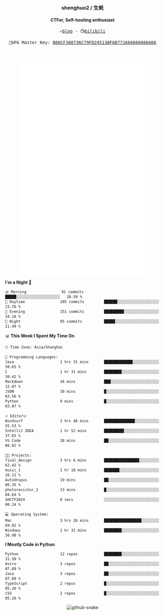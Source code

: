 <h3 align="center"> shenghuo2 / 生蚝 </h3>
<h4 align="center" >CTFer, Self-hosting enthusiast</h3>


<p align="center">
  <samp>
    ✍️<a href="https://blog.shenghuo2.top/">blog</a> -
    📺<a href="https://space.bilibili.com/85894935">bilibili</a>
  </samp>
</p>
<p align="center">
  <samp>
     🔐GPG Master Key: <a align="center" href="https://github.com/shenghuo2.gpg">B66CF308736C79FD245138F68771666666666666</a>
  </samp>
</p>
<br>
<p align="center">
  <a href="https://github.com/shenghuo2">
    <img width="400" align="top" src="https://github.com/shenghuo2/shenghuo2/blob/main/metrics.left.svg" />
  </a>
  <a href="https://github.com/shenghuo2">
    <img width="400" align="top" src="https://github.com/shenghuo2/shenghuo2/blob/main/metrics.right.svg" />
  </a>
</p>


<!--START_SECTION:waka-->
**I'm a Night 🦉** 

```text
🌞 Morning                91 commits          █████░░░░░░░░░░░░░░░░░░░░   20.59 % 
🌆 Daytime                105 commits         ██████░░░░░░░░░░░░░░░░░░░   23.76 % 
🌃 Evening                151 commits         █████████░░░░░░░░░░░░░░░░   34.16 % 
🌙 Night                  95 commits          █████░░░░░░░░░░░░░░░░░░░░   21.49 % 
```


📊 **This Week I Spent My Time On** 

```text
🕑︎ Time Zone: Asia/Shanghai

💬 Programming Languages: 
Java                     2 hrs 31 mins       █████████████░░░░░░░░░░░░   50.65 % 
C                        1 hr 31 mins        ████████░░░░░░░░░░░░░░░░░   30.42 % 
Markdown                 36 mins             ███░░░░░░░░░░░░░░░░░░░░░░   12.07 % 
JSON                     10 mins             █░░░░░░░░░░░░░░░░░░░░░░░░   03.56 % 
Python                   9 mins              █░░░░░░░░░░░░░░░░░░░░░░░░   03.07 % 

🔥 Editors: 
Windsurf                 2 hrs 46 mins       ██████████████░░░░░░░░░░░   55.53 % 
IntelliJ IDEA            1 hr 52 mins        █████████░░░░░░░░░░░░░░░░   37.65 % 
VS Code                  20 mins             ██░░░░░░░░░░░░░░░░░░░░░░░   06.82 % 

🐱‍💻 Projects: 
final_design             3 hrs 6 mins        ████████████████░░░░░░░░░   62.42 % 
music_1                  1 hr 18 mins        ███████░░░░░░░░░░░░░░░░░░   26.12 % 
AutoUnipus               19 mins             ██░░░░░░░░░░░░░░░░░░░░░░░   06.35 % 
photoresistor_2          13 mins             █░░░░░░░░░░░░░░░░░░░░░░░░   04.64 % 
SHCTF2024                0 secs              ░░░░░░░░░░░░░░░░░░░░░░░░░   00.24 % 

💻 Operating System: 
Mac                      3 hrs 26 mins       █████████████████░░░░░░░░   69.02 % 
Windows                  1 hr 32 mins        ████████░░░░░░░░░░░░░░░░░   30.98 % 
```

**I Mostly Code in Python** 

```text
Python                   12 repos            ████████░░░░░░░░░░░░░░░░░   31.58 % 
Astro                    3 repos             ██░░░░░░░░░░░░░░░░░░░░░░░   07.89 % 
Java                     3 repos             ██░░░░░░░░░░░░░░░░░░░░░░░   07.89 % 
TypeScript               2 repos             █░░░░░░░░░░░░░░░░░░░░░░░░   05.26 % 
CSS                      2 repos             █░░░░░░░░░░░░░░░░░░░░░░░░   05.26 % 
```




<!--END_SECTION:waka-->


<div align="center">
  <picture>
    <source media="(prefers-color-scheme: dark)" srcset="https://gist.githubusercontent.com/shenghuo2/bfce20b14ab0484cef03bae6e60e0b3a/raw/github-snake-dark.svg" />
    <source media="(prefers-color-scheme: light)" srcset="https://gist.githubusercontent.com/shenghuo2/bfce20b14ab0484cef03bae6e60e0b3a/raw/github-snake.svg" />
    <img alt="github-snake" src="https://gist.githubusercontent.com/shenghuo2/bfce20b14ab0484cef03bae6e60e0b3a/raw/github-snake.svg" />
  </picture>
</div>

<!--
**shenghuo2/shenghuo2** is a ✨ _special_ ✨ repository because its `README.md` (this file) appears on your GitHub profile.

Here are some ideas to get you started:

- 🔭 I’m currently working on ...
- 🌱 I’m currently learning ...
- 👯 I’m looking to collaborate on ...
- 🤔 I’m looking for help with ...
- 💬 Ask me about ...
- 📫 How to reach me: ...
- 😄 Pronouns: ...
- ⚡ Fun fact: ...
-->
